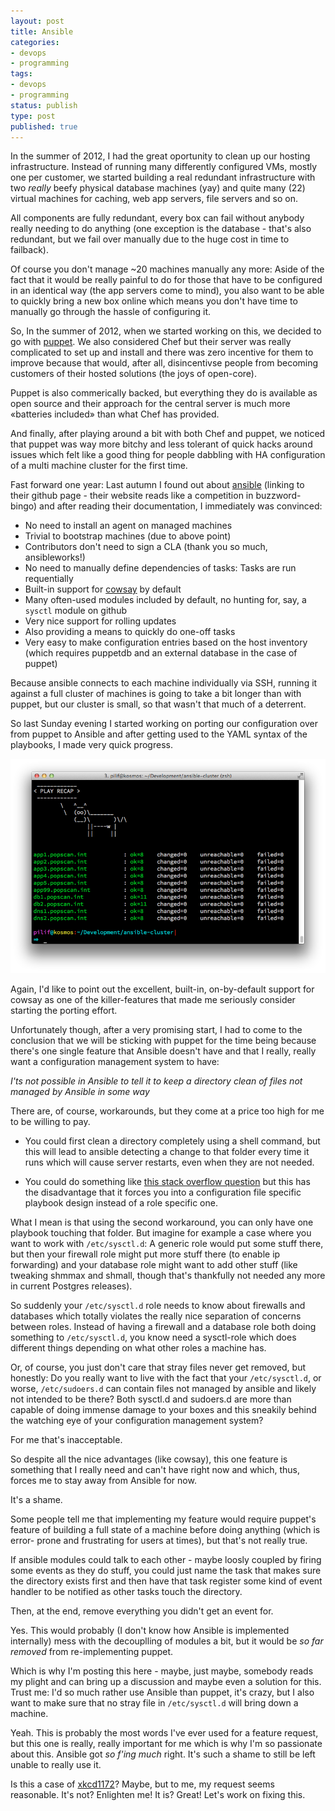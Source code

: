 ```yaml
---
layout: post
title: Ansible
categories:
- devops
- programming
tags:
- devops
- programming
status: publish
type: post
published: true
---
```


In the summer of 2012, I had the great oportunity to clean up our hosting
infrastructure. Instead of running many differently configured VMs, mostly one
per customer, we started building a real redundant infrastructure with two
*really* beefy physical database machines (yay) and quite many (22) virtual
machines for caching, web app servers, file servers and so on.

All components are fully redundant, every box can fail without anybody really
needing to do anything (one exception is the database - that's also redundant,
but we fail over manually due to the huge cost in time to failback).

Of course you don't manage ~20 machines manually any more: Aside of the fact
that it would be really painful to do for those that have to be configured in an
identical way (the app servers come to mind), you also want to be able to
quickly bring a new box online which means you don't have time to manually go
through the hassle of configuring it.

So, In the summer of 2012, when we started working on this, we decided to go
with [puppet](http://puppetlabs.com/). We also considered Chef but their server
was really complicated to set up and install and there was zero incentive for
them to improve because that would, after all, disincentivse people from
becoming customers of their hosted solutions (the joys of open-core).

Puppet is also commerically backed, but everything they do is available as open
source and their approach for the central server is much more «batteries
included» than what Chef has provided.

And finally, after playing around a bit with both Chef and puppet, we noticed
that puppet was way more bitchy and less tolerant of quick hacks around issues
which felt like a good thing for people dabbling with HA configuration of a
multi machine cluster for the first time.

Fast forward one year: Last autumn I found out about
[ansible](https://github.com/ansible/ansible/) (linking to their github page -
their website reads like a competition in buzzword-bingo) and after reading
their documentation, I immediately was convinced:

* No need to install an agent on managed machines
* Trivial to bootstrap machines (due to above point)
* Contributors don't need to sign a CLA (thank you so much, ansibleworks!)
* No need to manually define dependencies of tasks: Tasks are run requentially
* Built-in support for [cowsay](http://en.wikipedia.org/wiki/Cowsay) by default
* Many often-used modules included by default, no hunting for, say, a `sysctl`
module on github
* Very nice support for rolling updates
* Also providing a means to quickly do one-off tasks
* Very easy to make configuration entries based on the host inventory (which requires puppetdb and an external database in the case of puppet)

Because ansible connects to each machine individually via SSH, running it
against a full cluster of machines is going to take a bit longer than with
puppet, but our cluster is small, so that wasn't that much of a deterrent.

So last Sunday evening I started working on porting our configuration over from
puppet to Ansible and after getting used to the YAML syntax of the playbooks, I
made very quick progress.

![progress](/assets/images/ansible.png)

Again, I'd like to point out the excellent, built-in, on-by-default support for
cowsay as one of the killer-features that made me seriously consider starting
the porting effort.

Unfortunately though, after a very promising start, I had to come to the
conclusion that we will be sticking with puppet for the time being because
there's one single feature that Ansible doesn't have and that I really, really
want a configuration management system to have:

*I'ts not possible in Ansible to tell it to keep a directory clean of files not
managed by Ansible in some way*

There are, of course, workarounds, but they come at a price too high for me to
be willing to pay.

* You could first clean a directory completely using a shell command, but this
will lead to ansible detecting a change to that folder every time it runs which
will cause server restarts, even when they are not needed.

* You could do something like [this stack overflow question](http://stackoverflow.com/questions/16385507/ansible-delete-unmanaged-files-from-directory)
but this has the disadvantage that it forces you into a configuration file
specific playbook design instead of a role specific one.

What I mean is that using the second workaround, you can only have one playbook
touching that folder. But imagine for example a case where you want to work with
`/etc/sysctl.d`: A generic role would put some stuff there, but then your
firewall role might put more stuff there (to enable ip forwarding) and your
database role might want to add other stuff (like tweaking shmmax and shmall,
though that's thankfully not needed any more in current Postgres releases).

So suddenly your `/etc/sysctl.d` role needs to know about firewalls and
databases which totally violates the really nice separation of concerns between
roles. Instead of having a firewall and a database role both doing something to
`/etc/sysctl.d`, you know need a sysctl-role which does different things
depending on what other roles a machine has.

Or, of course, you just don't care that stray files never get removed, but
honestly: Do you really want to live with the fact that your `/etc/sysctl.d`, or
worse, `/etc/sudoers.d` can contain files not managed by ansible and likely not
intended to be there? Both sysctl.d and sudoers.d are more than capable of doing
immense damage to your boxes and this sneakily behind the watching eye of your
configuration management system?

For me that's inacceptable.

So despite all the nice advantages (like cowsay), this one feature is something
that I really need and can't have right now and which, thus, forces me to stay
away from Ansible for now.

It's a shame.

Some people tell me that implementing my feature would require puppet's feature
of building a full state of a machine before doing anything (which is error-
prone and frustrating for users at times), but that's not really true.

If ansible modules could talk to each other - maybe loosly coupled by firing
some events as they do stuff, you could just name the task that makes sure the
directory exists first and then have that task register some kind of event
handler to be notified as other tasks touch the directory.

Then, at the end, remove everything you didn't get an event for.

Yes. This would probably (I don't know how Ansible is implemented internally)
mess with the decouplling of modules a bit, but it would be *so far removed*
from re-implementing puppet.

Which is why I'm posting this here - maybe, just maybe, somebody reads my plight
and can bring up a discussion and maybe even a solution for this. Trust me: I'd
so much rather use Ansible than puppet, it's crazy, but I also want to make sure
that no stray file in `/etc/sysctl.d` will bring down a machine.

Yeah. This is probably the most words I've ever used for a feature request, but
this one is really, really important for me which is why I'm so passionate about
this. Ansible got *so f'ing much* right. It's such a shame to still be left
unable to really use it.

Is this a case of [xkcd1172](https://xkcd.com/1172/)? Maybe, but to me, my
request seems reasonable. It's not? Enlighten me! It is? Great! Let's work on
fixing this.
